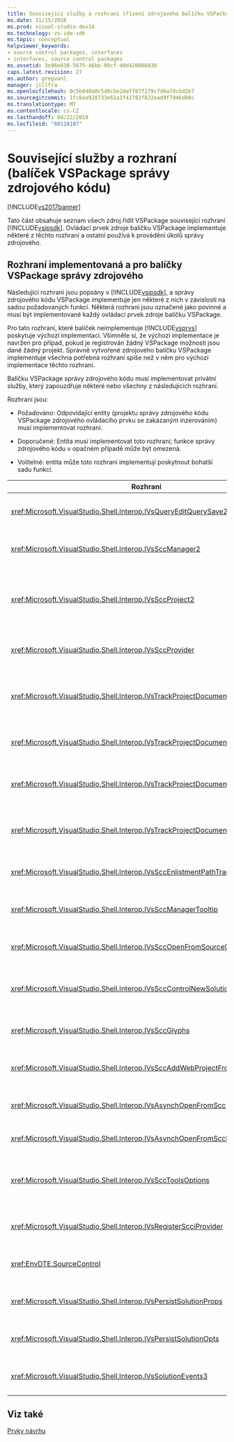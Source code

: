 ```yaml
---
title: Související služby a rozhraní (řízení zdrojového balíčku VSPackage) | Dokumentace Microsoftu
ms.date: 11/15/2016
ms.prod: visual-studio-dev14
ms.technology: vs-ide-sdk
ms.topic: conceptual
helpviewer_keywords:
- source control packages, interfaces
- interfaces, source control packages
ms.assetid: 3e96e838-5675-46bb-99cf-40d420086038
caps.latest.revision: 27
ms.author: gregvanl
manager: jillfra
ms.openlocfilehash: 0c5b040a8c5d0cbe2daff07f279cfd6a78cbd2b7
ms.sourcegitcommit: 1fc6ee928733e61a1f42782f832ead9f7946d00c
ms.translationtype: MT
ms.contentlocale: cs-CZ
ms.lasthandoff: 04/22/2019
ms.locfileid: "60118107"
---
```

# <a name="related-services-and-interfaces-source-control-vspackage"></a>Související služby a rozhraní (balíček VSPackage správy zdrojového kódu)
[!INCLUDE[vs2017banner](../../includes/vs2017banner.md)]

Tato část obsahuje seznam všech zdroj řídit VSPackage související rozhraní [!INCLUDE[vsipsdk](../../includes/vsipsdk-md.md)]. Ovládací prvek zdroje balíčku VSPackage implementuje některé z těchto rozhraní a ostatní používá k provádění úkolů správy zdrojového.  
  
## <a name="interfaces-implemented-by-and-for-source-control-vspackages"></a>Rozhraní implementovaná a pro balíčky VSPackage správy zdrojového  
 Následující rozhraní jsou popsány v [!INCLUDE[vsipsdk](../../includes/vsipsdk-md.md)], a správy zdrojového kódu VSPackage implementuje jen některé z nich v závislosti na sadou požadovaných funkcí. Některá rozhraní jsou označené jako povinné a musí být implementované každý ovládací prvek zdroje balíčku VSPackage.  
  
 Pro tato rozhraní, které balíček neimplementuje [!INCLUDE[vsprvs](../../includes/vsprvs-md.md)] poskytuje výchozí implementaci. Všimněte si, že výchozí implementace je navržen pro případ, pokud je registrován žádný VSPackage možnosti jsou dané žádný projekt. Správně vytvořené zdrojového balíčku VSPackage implementuje všechna potřebná rozhraní spíše než v něm pro výchozí implementace těchto rozhraní.  
  
 Balíčku VSPackage správy zdrojového kódu musí implementovat privátní služby, který zapouzdřuje některé nebo všechny z následujících rozhraní.  
  
 Rozhraní jsou:  
  
- Požadováno: Odpovídající entity (projektu správy zdrojového kódu VSPackage zdrojového ovládacího prvku se zakázaným inzerováním) musí implementovat rozhraní.  
  
- Doporučené: Entita musí implementovat toto rozhraní; funkce správy zdrojového kódu v opačném případě může být omezená.  
  
- Volitelné: entita může toto rozhraní implementují poskytnout bohatší sadu funkcí.  
  
|Rozhraní|Účel|Implementováno|Implementovat?|  
|---------------|-------------|--------------------|----------------|  
|<xref:Microsoft.VisualStudio.Shell.Interop.IVsQueryEditQuerySave2>|Editory volat toto rozhraní před úpravou nebo uložení souboru. Modul správy zdrojových kódů VSPackage můžete rezervovat soubor nebo odepřít operaci, pokud rezervace nezdaří.|Balíčku VSPackage správy zdrojového kódu|Doporučené|  
|<xref:Microsoft.VisualStudio.Shell.Interop.IVsSccManager2>|Toto rozhraní poskytuje funkce správy základní zdrojového kódu pro projekty, jako je například registrace a zrušení registrace projekty se správou zdrojového kódu a poskytují podporu pro základní zdroj glyfy ovládacího prvku.|Balíčku VSPackage správy zdrojového kódu|Požadováno|  
|<xref:Microsoft.VisualStudio.Shell.Interop.IVsSccProject2>|Toto rozhraní se získávají z <xref:Microsoft.VisualStudio.Shell.Interop.IVsHierarchy> pomocí <xref:System.Runtime.InteropServices.Marshal.QueryInterface%2A> funkce, nebo přetypováním jednoduše implementace objektu `IVsHierarchy` k `IVsSccProject2`. Používá se, jak získat soubory pod správou zdrojových kódů v projektu nebo pro informování projektu se aktuální stav správy zdrojových kódů nebo umístění.|Project|Požadováno|  
|<xref:Microsoft.VisualStudio.Shell.Interop.IVsSccProvider>|Modul integrace používá k nastavení aktuální aktivní VSPackage toto rozhraní.|Balíčku VSPackage správy zdrojového kódu|Požadováno|  
|<xref:Microsoft.VisualStudio.Shell.Interop.IVsTrackProjectDocuments2>|Toto rozhraní je založena na modelu předplatného. Žádné VSPackage mohou signalizovat, že chce přijímat události dokumentu a být prostředí informován o události, které se chystáte stát. Je implementována a zpracovány [!INCLUDE[vsprvs](../../includes/vsprvs-md.md)], který pak předá události implementace `IVsTrackProjectDocumentsEvents2` do sady VSPackage.|Zdrojový ovládací prvek se zakázaným inzerováním|Požadováno|  
|<xref:Microsoft.VisualStudio.Shell.Interop.IVsTrackProjectDocuments3>|Toto rozhraní poskytuje dávkové zpracování, operace čtení a zápisu synchronizované a moderní `OnQueryAddFiles` metody.|Zdrojový ovládací prvek se zakázaným inzerováním|Požadováno|  
|<xref:Microsoft.VisualStudio.Shell.Interop.IVsTrackProjectDocumentsEvents2>|**Průzkumník řešení** a projekty volat toto rozhraní, když se do projektů přidají nové soubory, nebo když soubory a složky, přejmenován nebo odstraněn z projektů. Ovládací prvek zdroje balíčku VSPackage můžete rezervovat soubor projektu nebo zrušit operaci.|Balíčku VSPackage správy zdrojového kódu|Doporučené|  
|<xref:Microsoft.VisualStudio.Shell.Interop.IVsTrackProjectDocumentsEvents3>|**Průzkumník řešení** a projekty volat toto rozhraní v reakci na volání metody IVstrackProjectDocuments3 rozhraní. Ovládací prvek zdroje balíčku VSPackage můžete sledovat dávkové operace synchronizovat operací čtení a zápis a pracovat s další rozšířené `OnQueryAddFiles` metody.|Balíčku VSPackage správy zdrojového kódu|Doporučené|  
|<xref:Microsoft.VisualStudio.Shell.Interop.IVsSccEnlistmentPathTranslation>|Toto rozhraní poskytuje podporu správy zařazení pro webové projekty.|Balíčku VSPackage správy zdrojového kódu|Doporučené|  
|<xref:Microsoft.VisualStudio.Shell.Interop.IVsSccManagerTooltip>|Toto rozhraní se používá k načtení popisy tlačítek pro soubory spravovanými zdroji v projektech.|Balíčku VSPackage správy zdrojového kódu|volitelná,|  
|<xref:Microsoft.VisualStudio.Shell.Interop.IVsSccOpenFromSourceControl>|Toto rozhraní poskytuje podporu rozšíření oboru názvů.|Balíčku VSPackage správy zdrojového kódu|volitelná,|  
|<xref:Microsoft.VisualStudio.Shell.Interop.IVsSccControlNewSolution>|Sady VSPackage pomocí tohoto rozhraní integruje rozšíření oboru názvů do **nový**, **otevřít**, nebo **Uložit** dialogových oknech. V důsledku toho projekty lze automaticky přidány do správy zdrojového kódu při vytvoření, nebo přidat do správy zdrojových kódů při uložení operace je v platnosti.|Balíčku VSPackage správy zdrojového kódu|volitelná,|  
|<xref:Microsoft.VisualStudio.Shell.Interop.IVsSccGlyphs>|Sady VSPackage pomocí toto rozhraní definuje další glyfy jako zdrojový ovládací prvek glyfů pro uzly v **Průzkumníka řešení**.|Balíčku VSPackage správy zdrojového kódu|volitelná,|  
|<xref:Microsoft.VisualStudio.Shell.Interop.IVsSccAddWebProjectFromSourceControl>|**Přidat** dialogové okno pro webové projekty používá toto rozhraní. Poskytuje metody pro procházení umístění správy zdrojových kódů a pro otevření webového projektu přidali dříve, do úložiště správy zdrojového kódu na tomto místě.|Balíčku VSPackage správy zdrojového kódu|Doporučené|  
|<xref:Microsoft.VisualStudio.Shell.Interop.IVsAsynchOpenFromScc>|Toto rozhraní poskytuje podporu pro asynchronní (pozadí) načítání projektů ze správy zdrojového kódu.|Balíčku VSPackage správy zdrojového kódu|volitelná,|  
|<xref:Microsoft.VisualStudio.Shell.Interop.IVsAsynchOpenFromSccProjectEvents>|Toto rozhraní podporuje projekty, které chcete sledovat průběh asynchronní načítání iniciovaných <xref:Microsoft.VisualStudio.Shell.Interop.IVsAsynchOpenFromScc>.|Project|volitelná,|  
|<xref:Microsoft.VisualStudio.Shell.Interop.IVsSccToolsOptions>|Toto rozhraní podporuje rozhraní IDE k dotazování aktivní zdrojového balíčku VSPackage. Hodnotu nastavení správy zdrojového kódu, které mají význam i v případě, že neexistuje žádná aktivní zdrojového balíčku VSPackage zaregistruje se dotazuje rozhraní IDE. Toto rozhraní je implementováno a zpracovány [!INCLUDE[vsprvs](../../includes/vsprvs-md.md)].|Zdrojový ovládací prvek se zakázaným inzerováním|Požadováno|  
|<xref:Microsoft.VisualStudio.Shell.Interop.IVsRegisterScciProvider>|Toto rozhraní se používá při registraci správy zdrojového kódu VSPackage.|Zdrojový ovládací prvek se zakázaným inzerováním|Požadováno|  
|<xref:EnvDTE.SourceControl>|Toto rozhraní se používá ve službě automation. V důsledku toho zpřístupňuje pouze funkce, které může být provedena bez zobrazení uživatelského rozhraní.|Balíčku VSPackage správy zdrojového kódu|volitelná,|  
|<xref:Microsoft.VisualStudio.Shell.Interop.IVsPersistSolutionProps>|Toto rozhraní se používá k uložení zdroj nastavení ovládacího prvku v souboru řešení (.sln). Nastavení zahrnují umístění správy zdrojových kódů a příznaky stavu ovládacího prvku zdroje.|Balíčku VSPackage správy zdrojového kódu|Doporučené|  
|<xref:Microsoft.VisualStudio.Shell.Interop.IVsPersistSolutionOpts>|Toto rozhraní se používá k uložení nastavení správy zdrojových kódů v souboru řešení (.suo) možnosti. To může zahrnovat nastavení správy zdrojového specifické pro uživatele, jako je například umístění zařazení aktuálního uživatele.|Balíčku VSPackage správy zdrojového kódu|Doporučené|  
|<xref:Microsoft.VisualStudio.Shell.Interop.IVsSolutionEvents3>|Toto rozhraní se používá k monitorování událostí, abyste mohli provádět operace, jako je například kontrola v souborech projektu před zavřením řešení nebo získávání nových souborů ze správy zdrojových kódů při otevření projektu.|Balíčku VSPackage správy zdrojového kódu|Doporučené|  
  
## <a name="see-also"></a>Viz také  
 [Prvky návrhu](../../extensibility/internals/source-control-vspackage-design-elements.md)
